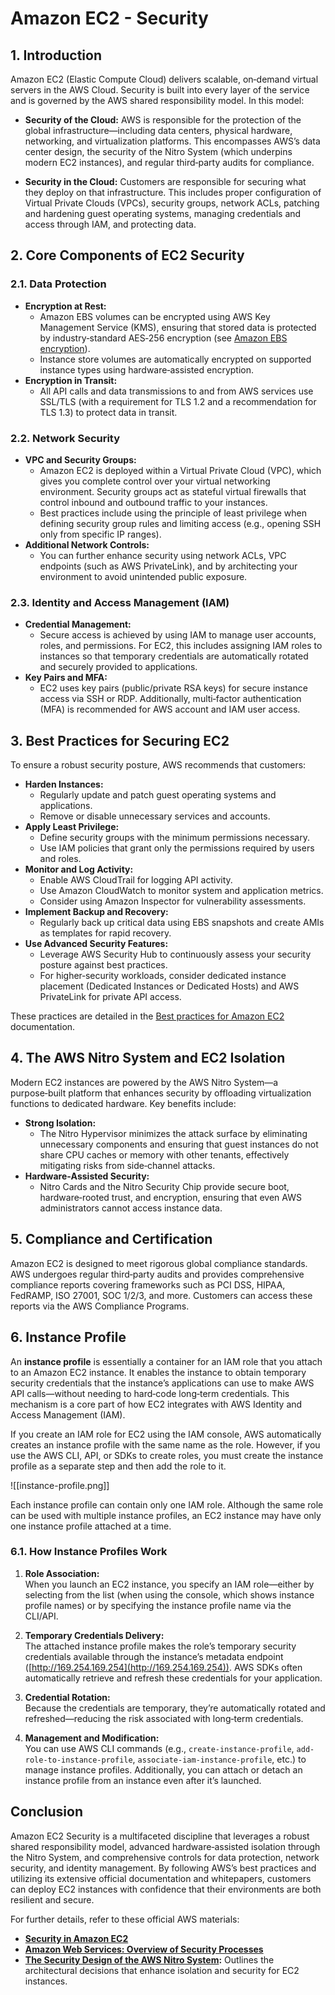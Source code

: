 # Amazon EC2 - Security

## 1. Introduction

Amazon EC2 (Elastic Compute Cloud) delivers scalable, on‑demand virtual servers in the AWS Cloud. Security is built into every layer of the service and is governed by the AWS shared responsibility model. In this model:

- **Security of the Cloud:** AWS is responsible for the protection of the global infrastructure—including data centers, physical hardware, networking, and virtualization platforms. This encompasses AWS’s data center design, the security of the Nitro System (which underpins modern EC2 instances), and regular third‑party audits for compliance.

- **Security in the Cloud:** Customers are responsible for securing what they deploy on that infrastructure. This includes proper configuration of Virtual Private Clouds (VPCs), security groups, network ACLs, patching and hardening guest operating systems, managing credentials and access through IAM, and protecting data.

## 2. Core Components of EC2 Security

### 2.1. Data Protection

- **Encryption at Rest:**
    - Amazon EBS volumes can be encrypted using AWS Key Management Service (KMS), ensuring that stored data is protected by industry‑standard AES‑256 encryption (see [Amazon EBS encryption](https://docs.aws.amazon.com/AWSEC2/latest/UserGuide/ebs-encryption.html)).
    - Instance store volumes are automatically encrypted on supported instance types using hardware‑assisted encryption.
- **Encryption in Transit:**
    - All API calls and data transmissions to and from AWS services use SSL/TLS (with a requirement for TLS 1.2 and a recommendation for TLS 1.3) to protect data in transit.
### 2.2. Network Security

- **VPC and Security Groups:**
    - Amazon EC2 is deployed within a Virtual Private Cloud (VPC), which gives you complete control over your virtual networking environment. Security groups act as stateful virtual firewalls that control inbound and outbound traffic to your instances.
    - Best practices include using the principle of least privilege when defining security group rules and limiting access (e.g., opening SSH only from specific IP ranges).
- **Additional Network Controls:**
    - You can further enhance security using network ACLs, VPC endpoints (such as AWS PrivateLink), and by architecting your environment to avoid unintended public exposure.

### 2.3. Identity and Access Management (IAM)

- **Credential Management:**
    - Secure access is achieved by using IAM to manage user accounts, roles, and permissions. For EC2, this includes assigning IAM roles to instances so that temporary credentials are automatically rotated and securely provided to applications.
- **Key Pairs and MFA:**
    - EC2 uses key pairs (public/private RSA keys) for secure instance access via SSH or RDP. Additionally, multi‑factor authentication (MFA) is recommended for AWS account and IAM user access.

## 3. Best Practices for Securing EC2

To ensure a robust security posture, AWS recommends that customers:

- **Harden Instances:**
    - Regularly update and patch guest operating systems and applications.
    - Remove or disable unnecessary services and accounts.
- **Apply Least Privilege:**
    - Define security groups with the minimum permissions necessary.
    - Use IAM policies that grant only the permissions required by users and roles.
- **Monitor and Log Activity:**
    - Enable AWS CloudTrail for logging API activity.
    - Use Amazon CloudWatch to monitor system and application metrics.
    - Consider using Amazon Inspector for vulnerability assessments.
- **Implement Backup and Recovery:**
    - Regularly back up critical data using EBS snapshots and create AMIs as templates for rapid recovery.
- **Use Advanced Security Features:**
    - Leverage AWS Security Hub to continuously assess your security posture against best practices.
    - For higher‑security workloads, consider dedicated instance placement (Dedicated Instances or Dedicated Hosts) and AWS PrivateLink for private API access.

These practices are detailed in the [Best practices for Amazon EC2](https://docs.aws.amazon.com/AWSEC2/latest/UserGuide/ec2-best-practices.html) documentation.

## 4. The AWS Nitro System and EC2 Isolation

Modern EC2 instances are powered by the AWS Nitro System—a purpose‑built platform that enhances security by offloading virtualization functions to dedicated hardware. Key benefits include:

- **Strong Isolation:**
    - The Nitro Hypervisor minimizes the attack surface by eliminating unnecessary components and ensuring that guest instances do not share CPU caches or memory with other tenants, effectively mitigating risks from side‑channel attacks.
- **Hardware‑Assisted Security:**
    - Nitro Cards and the Nitro Security Chip provide secure boot, hardware‑rooted trust, and encryption, ensuring that even AWS administrators cannot access instance data.

## 5. Compliance and Certification

Amazon EC2 is designed to meet rigorous global compliance standards. AWS undergoes regular third‑party audits and provides comprehensive compliance reports covering frameworks such as PCI DSS, HIPAA, FedRAMP, ISO 27001, SOC 1/2/3, and more. Customers can access these reports via the AWS Compliance Programs.

## 6. Instance Profile

An **instance profile** is essentially a container for an IAM role that you attach to an Amazon EC2 instance. It enables the instance to obtain temporary security credentials that the instance’s applications can use to make AWS API calls—without needing to hard‑code long‑term credentials. This mechanism is a core part of how EC2 integrates with AWS Identity and Access Management (IAM).

If you create an IAM role for EC2 using the IAM console, AWS automatically creates an instance profile with the same name as the role. However, if you use the AWS CLI, API, or SDKs to create roles, you must create the instance profile as a separate step and then add the role to it.

![[instance-profile.png]]

Each instance profile can contain only one IAM role. Although the same role can be used with multiple instance profiles, an EC2 instance may have only one instance profile attached at a time.

### 6.1. How Instance Profiles Work

1. **Role Association:**  
    When you launch an EC2 instance, you specify an IAM role—either by selecting from the list (when using the console, which shows instance profile names) or by specifying the instance profile name via the CLI/API.
    
2. **Temporary Credentials Delivery:**  
    The attached instance profile makes the role’s temporary security credentials available through the instance’s metadata endpoint ([http://169.254.169.254](http://169.254.169.254)). AWS SDKs often automatically retrieve and refresh these credentials for your application.
    
3. **Credential Rotation:**  
    Because the credentials are temporary, they’re automatically rotated and refreshed—reducing the risk associated with long‑term credentials.
    
4. **Management and Modification:**  
    You can use AWS CLI commands (e.g., `create-instance-profile`, `add-role-to-instance-profile`, `associate-iam-instance-profile`, etc.) to manage instance profiles. Additionally, you can attach or detach an instance profile from an instance even after it’s launched.
## Conclusion

Amazon EC2 Security is a multifaceted discipline that leverages a robust shared responsibility model, advanced hardware‑assisted isolation through the Nitro System, and comprehensive controls for data protection, network security, and identity management. By following AWS’s best practices and utilizing its extensive official documentation and whitepapers, customers can deploy EC2 instances with confidence that their environments are both resilient and secure.

For further details, refer to these official AWS materials:

- [**Security in Amazon EC2**](https://docs.aws.amazon.com/AWSEC2/latest/UserGuide/ec2-security.html) 
- [**Amazon Web Services: Overview of Security Processes**](https://docs.aws.amazon.com/whitepapers/latest/aws-overview-security-processes/aws-overview-security-processes.pdf)  
- **[The Security Design of the AWS Nitro System](https://docs.aws.amazon.com/whitepapers/latest/security-design-of-aws-nitro-system/security-design-of-aws-nitro-system.html):** Outlines the architectural decisions that enhance isolation and security for EC2 instances.  